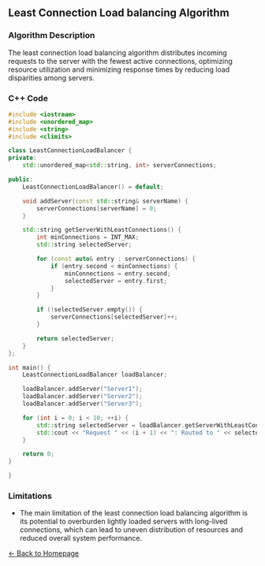 ## Least Connection Load balancing Algorithm

### Algorithm Description
The least connection load balancing algorithm distributes incoming requests to the server with the fewest active connections, optimizing resource utilization and minimizing response times by reducing load disparities among servers. 

### C++ Code

```cpp
#include <iostream>
#include <unordered_map>
#include <string>
#include <climits>

class LeastConnectionLoadBalancer {
private:
    std::unordered_map<std::string, int> serverConnections;

public:
    LeastConnectionLoadBalancer() = default;

    void addServer(const std::string& serverName) {
        serverConnections[serverName] = 0;
    }

    std::string getServerWithLeastConnections() {
        int minConnections = INT_MAX;
        std::string selectedServer;

        for (const auto& entry : serverConnections) {
            if (entry.second < minConnections) {
                minConnections = entry.second;
                selectedServer = entry.first;
            }
        }

        if (!selectedServer.empty()) {
            serverConnections[selectedServer]++;
        }

        return selectedServer;
    }
};

int main() {
    LeastConnectionLoadBalancer loadBalancer;

    loadBalancer.addServer("Server1");
    loadBalancer.addServer("Server2");
    loadBalancer.addServer("Server3");

    for (int i = 0; i < 10; ++i) {
        std::string selectedServer = loadBalancer.getServerWithLeastConnections();
        std::cout << "Request " << (i + 1) << ": Routed to " << selectedServer << std::endl;
    }

    return 0;
}

}
```


### Limitations
* The main limitation of the least connection load balancing algorithm is its potential to overburden lightly loaded servers with long-lived connections, which can lead to uneven distribution of resources and reduced overall system performance.

[← Back to Homepage](../README.md)
